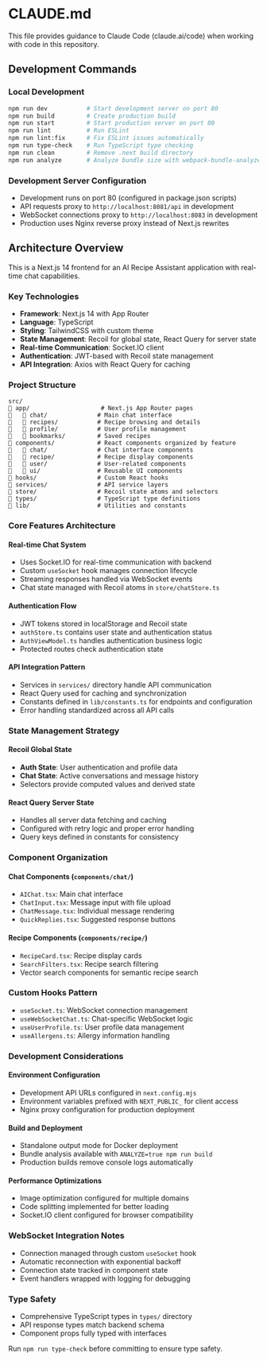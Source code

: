 # CLAUDE.md

This file provides guidance to Claude Code (claude.ai/code) when working with code in this repository.

## Development Commands

### Local Development
```bash
npm run dev           # Start development server on port 80
npm run build         # Create production build
npm run start         # Start production server on port 80
npm run lint          # Run ESLint
npm run lint:fix      # Fix ESLint issues automatically  
npm run type-check    # Run TypeScript type checking
npm run clean         # Remove .next build directory
npm run analyze       # Analyze bundle size with webpack-bundle-analyzer
```

### Development Server Configuration
- Development runs on port 80 (configured in package.json scripts)
- API requests proxy to `http://localhost:8081/api` in development
- WebSocket connections proxy to `http://localhost:8083` in development
- Production uses Nginx reverse proxy instead of Next.js rewrites

## Architecture Overview

This is a Next.js 14 frontend for an AI Recipe Assistant application with real-time chat capabilities.

### Key Technologies
- **Framework**: Next.js 14 with App Router
- **Language**: TypeScript
- **Styling**: TailwindCSS with custom theme
- **State Management**: Recoil for global state, React Query for server state
- **Real-time Communication**: Socket.IO client
- **Authentication**: JWT-based with Recoil state management
- **API Integration**: Axios with React Query for caching

### Project Structure
```
src/
   app/                    # Next.js App Router pages
      chat/              # Main chat interface
      recipes/           # Recipe browsing and details
      profile/           # User profile management
      bookmarks/         # Saved recipes
   components/            # React components organized by feature
      chat/              # Chat interface components
      recipe/            # Recipe display components
      user/              # User-related components
      ui/                # Reusable UI components
   hooks/                 # Custom React hooks
   services/              # API service layers
   store/                 # Recoil state atoms and selectors
   types/                 # TypeScript type definitions
   lib/                   # Utilities and constants
```

### Core Features Architecture

#### Real-time Chat System
- Uses Socket.IO for real-time communication with backend
- Custom `useSocket` hook manages connection lifecycle
- Streaming responses handled via WebSocket events
- Chat state managed with Recoil atoms in `store/chatStore.ts`

#### Authentication Flow
- JWT tokens stored in localStorage and Recoil state
- `authStore.ts` contains user state and authentication status
- `AuthViewModel.ts` handles authentication business logic
- Protected routes check authentication state

#### API Integration Pattern
- Services in `services/` directory handle API communication
- React Query used for caching and synchronization
- Constants defined in `lib/constants.ts` for endpoints and configuration
- Error handling standardized across all API calls

### State Management Strategy

#### Recoil Global State
- **Auth State**: User authentication and profile data
- **Chat State**: Active conversations and message history
- Selectors provide computed values and derived state

#### React Query Server State
- Handles all server data fetching and caching
- Configured with retry logic and proper error handling
- Query keys defined in constants for consistency

### Component Organization

#### Chat Components (`components/chat/`)
- `AIChat.tsx`: Main chat interface
- `ChatInput.tsx`: Message input with file upload
- `ChatMessage.tsx`: Individual message rendering
- `QuickReplies.tsx`: Suggested response buttons

#### Recipe Components (`components/recipe/`)
- `RecipeCard.tsx`: Recipe display cards
- `SearchFilters.tsx`: Recipe search filtering
- Vector search components for semantic recipe search

### Custom Hooks Pattern
- `useSocket.ts`: WebSocket connection management
- `useWebSocketChat.ts`: Chat-specific WebSocket logic
- `useUserProfile.ts`: User profile data management
- `useAllergens.ts`: Allergy information handling

### Development Considerations

#### Environment Configuration
- Development API URLs configured in `next.config.mjs`
- Environment variables prefixed with `NEXT_PUBLIC_` for client access
- Nginx proxy configuration for production deployment

#### Build and Deployment
- Standalone output mode for Docker deployment
- Bundle analysis available with `ANALYZE=true npm run build`
- Production builds remove console logs automatically

#### Performance Optimizations
- Image optimization configured for multiple domains
- Code splitting implemented for better loading
- Socket.IO client configured for browser compatibility

### WebSocket Integration Notes
- Connection managed through custom `useSocket` hook
- Automatic reconnection with exponential backoff
- Connection state tracked in component state
- Event handlers wrapped with logging for debugging

### Type Safety
- Comprehensive TypeScript types in `types/` directory
- API response types match backend schema
- Component props fully typed with interfaces

Run `npm run type-check` before committing to ensure type safety.